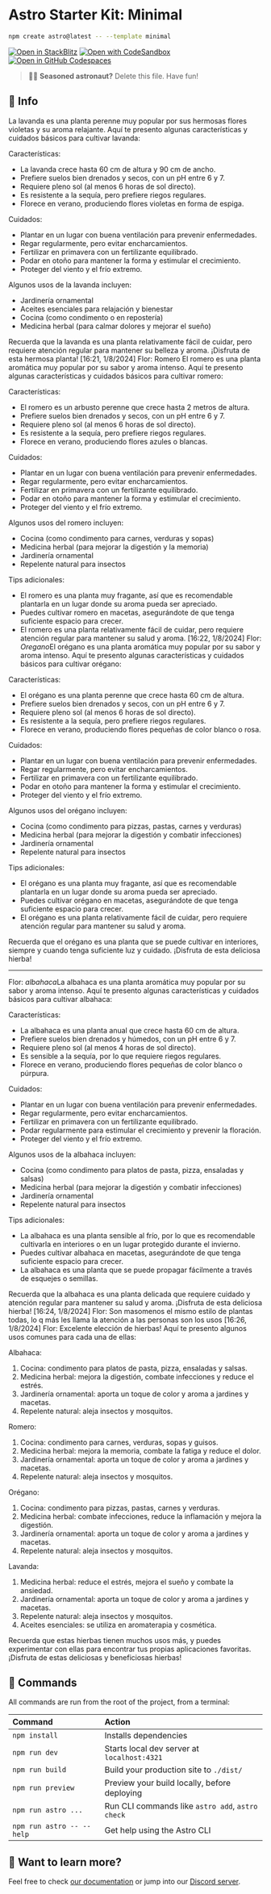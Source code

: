 # Astro Starter Kit: Minimal

```sh
npm create astro@latest -- --template minimal
```

[![Open in StackBlitz](https://developer.stackblitz.com/img/open_in_stackblitz.svg)](https://stackblitz.com/github/withastro/astro/tree/latest/examples/minimal)
[![Open with CodeSandbox](https://assets.codesandbox.io/github/button-edit-lime.svg)](https://codesandbox.io/p/sandbox/github/withastro/astro/tree/latest/examples/minimal)
[![Open in GitHub Codespaces](https://github.com/codespaces/badge.svg)](https://codespaces.new/withastro/astro?devcontainer_path=.devcontainer/minimal/devcontainer.json)

> 🧑‍🚀 **Seasoned astronaut?** Delete this file. Have fun!

## 🚀 Info

La lavanda es una planta perenne muy popular por sus hermosas flores violetas y su aroma relajante. Aquí te presento algunas características y cuidados básicos para cultivar lavanda:

Características:

- La lavanda crece hasta 60 cm de altura y 90 cm de ancho.
- Prefiere suelos bien drenados y secos, con un pH entre 6 y 7.
- Requiere pleno sol (al menos 6 horas de sol directo).
- Es resistente a la sequía, pero prefiere riegos regulares.
- Florece en verano, produciendo flores violetas en forma de espiga.

Cuidados:

- Plantar en un lugar con buena ventilación para prevenir enfermedades.
- Regar regularmente, pero evitar encharcamientos.
- Fertilizar en primavera con un fertilizante equilibrado.
- Podar en otoño para mantener la forma y estimular el crecimiento.
- Proteger del viento y el frío extremo.

Algunos usos de la lavanda incluyen:

- Jardinería ornamental
- Aceites esenciales para relajación y bienestar
- Cocina (como condimento o en repostería)
- Medicina herbal (para calmar dolores y mejorar el sueño)

Recuerda que la lavanda es una planta relativamente fácil de cuidar, pero requiere atención regular para mantener su belleza y aroma. ¡Disfruta de esta hermosa planta!
[16:21, 1/8/2024] Flor: Romero El romero es una planta aromática muy popular por su sabor y aroma intenso. Aquí te presento algunas características y cuidados básicos para cultivar romero:

Características:

- El romero es un arbusto perenne que crece hasta 2 metros de altura.
- Prefiere suelos bien drenados y secos, con un pH entre 6 y 7.
- Requiere pleno sol (al menos 6 horas de sol directo).
- Es resistente a la sequía, pero prefiere riegos regulares.
- Florece en verano, produciendo flores azules o blancas.

Cuidados:

- Plantar en un lugar con buena ventilación para prevenir enfermedades.
- Regar regularmente, pero evitar encharcamientos.
- Fertilizar en primavera con un fertilizante equilibrado.
- Podar en otoño para mantener la forma y estimular el crecimiento.
- Proteger del viento y el frío extremo.

Algunos usos del romero incluyen:

- Cocina (como condimento para carnes, verduras y sopas)
- Medicina herbal (para mejorar la digestión y la memoria)
- Jardinería ornamental
- Repelente natural para insectos

Tips adicionales:

- El romero es una planta muy fragante, así que es recomendable plantarla en un lugar donde su aroma pueda ser apreciado.
- Puedes cultivar romero en macetas, asegurándote de que tenga suficiente espacio para crecer.
- El romero es una planta relativamente fácil de cuidar, pero requiere atención regular para mantener su salud y aroma.
  [16:22, 1/8/2024] Flor: *Oregano*El orégano es una planta aromática muy popular por su sabor y aroma intenso. Aquí te presento algunas características y cuidados básicos para cultivar orégano:

Características:

- El orégano es una planta perenne que crece hasta 60 cm de altura.
- Prefiere suelos bien drenados y secos, con un pH entre 6 y 7.
- Requiere pleno sol (al menos 6 horas de sol directo).
- Es resistente a la sequía, pero prefiere riegos regulares.
- Florece en verano, produciendo flores pequeñas de color blanco o rosa.

Cuidados:

- Plantar en un lugar con buena ventilación para prevenir enfermedades.
- Regar regularmente, pero evitar encharcamientos.
- Fertilizar en primavera con un fertilizante equilibrado.
- Podar en otoño para mantener la forma y estimular el crecimiento.
- Proteger del viento y el frío extremo.

Algunos usos del orégano incluyen:

- Cocina (como condimento para pizzas, pastas, carnes y verduras)
- Medicina herbal (para mejorar la digestión y combatir infecciones)
- Jardinería ornamental
- Repelente natural para insectos

Tips adicionales:

- El orégano es una planta muy fragante, así que es recomendable plantarla en un lugar donde su aroma pueda ser apreciado.
- Puedes cultivar orégano en macetas, asegurándote de que tenga suficiente espacio para crecer.
- El orégano es una planta relativamente fácil de cuidar, pero requiere atención regular para mantener su salud y aroma.

Recuerda que el orégano es una planta que se puede cultivar en interiores, siempre y cuando tenga suficiente luz y cuidado. ¡Disfruta de esta deliciosa hierba!

---

Flor: *albahaca*La albahaca es una planta aromática muy popular por su sabor y aroma intenso. Aquí te presento algunas características y cuidados básicos para cultivar albahaca:

Características:

- La albahaca es una planta anual que crece hasta 60 cm de altura.
- Prefiere suelos bien drenados y húmedos, con un pH entre 6 y 7.
- Requiere pleno sol (al menos 4 horas de sol directo).
- Es sensible a la sequía, por lo que requiere riegos regulares.
- Florece en verano, produciendo flores pequeñas de color blanco o púrpura.

Cuidados:

- Plantar en un lugar con buena ventilación para prevenir enfermedades.
- Regar regularmente, pero evitar encharcamientos.
- Fertilizar en primavera con un fertilizante equilibrado.
- Podar regularmente para estimular el crecimiento y prevenir la floración.
- Proteger del viento y el frío extremo.

Algunos usos de la albahaca incluyen:

- Cocina (como condimento para platos de pasta, pizza, ensaladas y salsas)
- Medicina herbal (para mejorar la digestión y combatir infecciones)
- Jardinería ornamental
- Repelente natural para insectos

Tips adicionales:

- La albahaca es una planta sensible al frío, por lo que es recomendable cultivarla en interiores o en un lugar protegido durante el invierno.
- Puedes cultivar albahaca en macetas, asegurándote de que tenga suficiente espacio para crecer.
- La albahaca es una planta que se puede propagar fácilmente a través de esquejes o semillas.

Recuerda que la albahaca es una planta delicada que requiere cuidado y atención regular para mantener su salud y aroma. ¡Disfruta de esta deliciosa hierba!
[16:24, 1/8/2024] Flor: Son masomenos el mismo estilo de plantas todas, lo q más les llama la atención a las personas son los usos
[16:26, 1/8/2024] Flor: Excelente elección de hierbas! Aquí te presento algunos usos comunes para cada una de ellas:

Albahaca:

1. Cocina: condimento para platos de pasta, pizza, ensaladas y salsas.
2. Medicina herbal: mejora la digestión, combate infecciones y reduce el estrés.
3. Jardinería ornamental: aporta un toque de color y aroma a jardines y macetas.
4. Repelente natural: aleja insectos y mosquitos.

Romero:

1. Cocina: condimento para carnes, verduras, sopas y guisos.
2. Medicina herbal: mejora la memoria, combate la fatiga y reduce el dolor.
3. Jardinería ornamental: aporta un toque de color y aroma a jardines y macetas.
4. Repelente natural: aleja insectos y mosquitos.

Orégano:

1. Cocina: condimento para pizzas, pastas, carnes y verduras.
2. Medicina herbal: combate infecciones, reduce la inflamación y mejora la digestión.
3. Jardinería ornamental: aporta un toque de color y aroma a jardines y macetas.
4. Repelente natural: aleja insectos y mosquitos.

Lavanda:

1. Medicina herbal: reduce el estrés, mejora el sueño y combate la ansiedad.
2. Jardinería ornamental: aporta un toque de color y aroma a jardines y macetas.
3. Repelente natural: aleja insectos y mosquitos.
4. Aceites esenciales: se utiliza en aromaterapia y cosmética.

Recuerda que estas hierbas tienen muchos usos más, y puedes experimentar con ellas para encontrar tus propias aplicaciones favoritas. ¡Disfruta de estas deliciosas y beneficiosas hierbas!

## 🧞 Commands

All commands are run from the root of the project, from a terminal:

| Command                   | Action                                           |
| :------------------------ | :----------------------------------------------- |
| `npm install`             | Installs dependencies                            |
| `npm run dev`             | Starts local dev server at `localhost:4321`      |
| `npm run build`           | Build your production site to `./dist/`          |
| `npm run preview`         | Preview your build locally, before deploying     |
| `npm run astro ...`       | Run CLI commands like `astro add`, `astro check` |
| `npm run astro -- --help` | Get help using the Astro CLI                     |

## 👀 Want to learn more?

Feel free to check [our documentation](https://docs.astro.build) or jump into our [Discord server](https://astro.build/chat).
